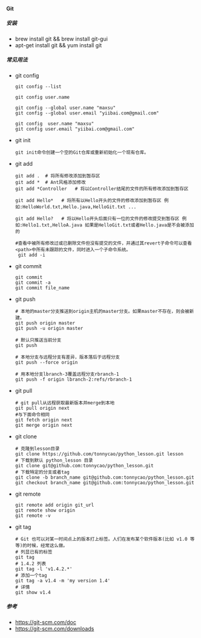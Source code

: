 #### Git

##### 安装
* brew install git &&  brew install git-gui
* apt-get install git && yum install git

##### 常见用法

* git config

  ```shell
  git config --list
  
  git config user.name
  
  git config --global user.name "maxsu"
  git config --global user.email "yiibai.com@gmail.com"
  
  git config  user.name "maxsu"
  git config user.email "yiibai.com@gmail.com"
  ```
  
* git init

  ```shell
  git init命令创建一个空的Git仓库或重新初始化一个现有仓库。
  ```
  
* git add 

  ```shell
  git add .  # 将所有修改添加到暂存区
  git add *  # Ant风格添加修改
  git add *Controller   # 将以Controller结尾的文件的所有修改添加到暂存区
  
  git add Hello*   # 将所有以Hello开头的文件的修改添加到暂存区 例如:HelloWorld.txt,Hello.java,HelloGit.txt ...
  
  git add Hello?   # 将以Hello开头后面只有一位的文件的修改提交到暂存区 例如:Hello1.txt,HelloA.java 如果是HelloGit.txt或者Hello.java是不会被添加的
  
  #查看中被所有修改过或已删除文件但没有提交的文件，并通过其revert子命令可以查看<path>中所有未跟踪的文件，同时进入一个子命令系统。
   git add -i 
  ```
  
* git commit

  ```
  git commit
  git commit -a
  git commit file_name
  ```
  
* git push

  ```shell
  # 本地的master分支推送到origin主机的master分支。如果master不存在，则会被新建。
  git push origin master
  git push -u origin master
  
  # 默认只推送当前分支
  git push
  
  # 本地分支与远程分支有差异，版本落后于远程分支
  git push --force origin
  
  # 用本地分支lbranch-3覆盖远程分支rbranch-1
  git push -f origin lbranch-2:refs/rbranch-1
  ```
  
* git pull
  
  ```shell
  # git pull从远程获取最新版本并merge到本地
  git pull origin next
  #与下面命令相同
  git fetch origin next
  git merge origin next
  ```
  
* git clone
  ```shell
  # 克隆到lesson目录
  git clone https://github.com/tonnycao/python_lesson.git lesson
  # 下载到默认 python_lesson 目录
  git clone git@github.com:tonnycao/python_lesson.git
  # 下载特定的分支或者tag
  git clone -b branch_name git@github.com:tonnycao/python_lesson.git
  git checkout branch_name git@github.com:tonnycao/python_lesson.git
  ```
* git remote
  ```
  git remote add origin git_url
  git remote show origin
  git remote -v
  
  ```
  
* git tag 

  ```shell
  # Git 也可以对某一时间点上的版本打上标签。人们在发布某个软件版本(比如 v1.0 等等)的时候，经常这么做。
  # 列显已有的标签
  git tag
  # 1.4.2 列表 
  git tag -l 'v1.4.2.*'
  # 添加一个tag
  git tag -a v1.4 -m 'my version 1.4'
  # 详情
  git show v1.4
  ```

  
##### 参考

* https://git-scm.com/doc
* https://git-scm.com/downloads

